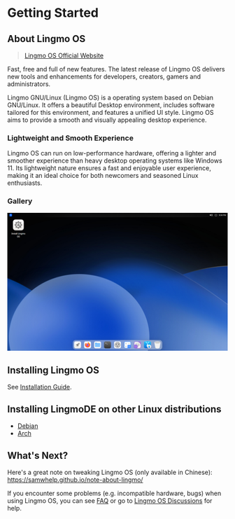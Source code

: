 # Getting Started

## About Lingmo OS
> [Lingmo OS Official Website](https://lingmo.org/)

Fast, free and full of new features. The latest release of Lingmo OS delivers new tools and enhancements for developers, creators, gamers and administrators.

Lingmo GNU/Linux (Lingmo OS) is a operating system based on Debian GNU/Linux. It offers a beautiful Desktop environment, includes software tailored for this environment, and features a unified UI style. Lingmo OS aims to provide a smooth and visually appealing desktop experience.

### Lightweight and Smooth Experience
Lingmo OS can run on low-performance hardware, offering a lighter and smoother experience than heavy desktop operating systems like Windows 11. Its lightweight nature ensures a fast and enjoyable user experience, making it an ideal choice for both newcomers and seasoned Linux enthusiasts.

### Gallery
![Lingmo OS](../assets/about/desktop.webp)

## Installing Lingmo OS
See [Installation Guide](installation-guide).

## Installing LingmoDE on other Linux distributions
- [Debian](faq#are-there-any-lingmode-packages-for-debian-12)
- [Arch](https://aur.archlinux.org/packages?SeB=m&K=chun-awa)

## What's Next?
Here's a great note on tweaking Lingmo OS (only available in Chinese): <https://samwhelp.github.io/note-about-lingmo/>

If you encounter some problems (e.g. incompatible hardware, bugs) when using Lingmo OS, you can see [FAQ](faq) or go to [Lingmo OS Discussions](https://github.com/orgs/LingmoOS/discussions) for help.
